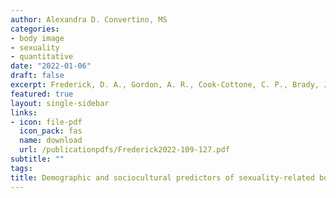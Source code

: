 ```yaml
---
author: Alexandra D. Convertino, MS
categories:
- body image
- sexuality
- quantitative
date: "2022-01-06"
draft: false
excerpt: Frederick, D. A., Gordon, A. R., Cook-Cottone, C. P., Brady, J. P., Reynolds, T. A., Alley, J., Garcia, J. R., Brown, T. A., Compte, E. J., <strong>Convertino, L.</strong>, Crerand, C. E., Malcarne, V. L., Nagata, J. M., Parent, M. C., Pennesi, J.-L., Perez, M., Pila, E., Rodgers, R. F., Schaefer, L. M.,...Murray, S. B. (2022). Demographic and sociocultural predictors of sexuality-related body image and sexual frequency&colon; The U.S. Body Project I. <em>Body Image, 41</em>, 109–127. https://doi.org/10.1016/j.bodyim.2022.01.010
featured: true
layout: single-sidebar
links:
- icon: file-pdf
  icon_pack: fas
  name: download
  url: /publicationpdfs/Frederick2022-109-127.pdf
subtitle: ""
tags:
title: Demographic and sociocultural predictors of sexuality-related body image and sexual frequency&colon; The U.S. Body Project I
---
```


